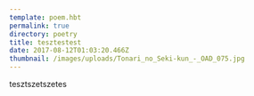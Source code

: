 ```yaml
---
template: poem.hbt
permalink: true
directory: poetry
title: tesztestest
date: 2017-08-12T01:03:20.466Z
thumbnail: /images/uploads/Tonari_no_Seki-kun_-_OAD_075.jpg
---
```

tesztszetszetes
